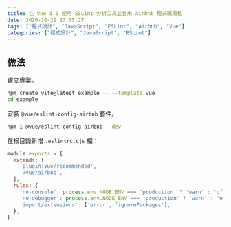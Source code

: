 ```yaml
---
title: 在 Vue 3.0 使用 ESLint 分析工具並套用 Airbnb 程式碼風格
date: 2020-10-29 23:05:27
tags: ["程式設計", "JavaScript", "ESLint", "Airbnb", "Vue"]
categories: ["程式設計", "JavaScript", "ESLint"]
---
```


## 做法

建立專案。

```bash
npm create vite@latest example -- --template vue
cd example
```

安裝 `@vue/eslint-config-airbnb` 套件。

```bash
npm i @vue/eslint-config-airbnb --dev
```

在根目錄新增 `.eslintrc.cjs` 檔：

```js
module.exports = {
  extends: [
    'plugin:vue/recommended',
    '@vue/airbnb',
  ],
  rules: {
    'no-console': process.env.NODE_ENV === 'production' ? 'warn' : 'off',
    'no-debugger': process.env.NODE_ENV === 'production' ? 'warn' : 'off',
    'import/extensions': ['error', 'ignorePackages'],
  },
};
```
